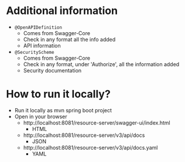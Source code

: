 # Additional information
* `@OpenAPIDefinition`
  * Comes from Swagger-Core
  * Check in any format all the info added
  * API information
* `@SecurityScheme`
  * Comes from Swagger-Core
  * Check in any format, under 'Authorize', all the information added
  * Security documentation

# How to run it locally?
* Run it locally as mvn spring boot project
* Open in your browser
  * http://localhost:8081/resource-server/swagger-ui/index.html
    * HTML
  * http://localhost:8081/resource-server/v3/api/docs
    * JSON 
  * http://localhost:8081/resource-server/v3/api/docs.yaml
    * YAML
